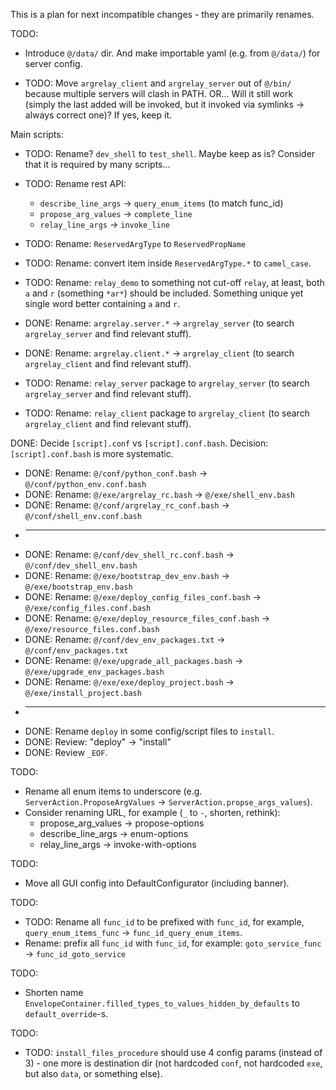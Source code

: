 
This is a plan for next incompatible changes - they are primarily renames.

TODO:
*   Introduce `@/data/` dir. And make importable yaml (e.g. from `@/data/`) for server config.

*   TODO: Move `argrelay_client` and `argrelay_server` out of `@/bin/` because multiple servers will clash in PATH.
          OR... Will it still work (simply the last added will be invoked, but it invoked via symlinks -> always correct one)? If yes, keep it.

Main scripts:
*   TODO: Rename? `dev_shell` to `test_shell`. Maybe keep as is? Consider that it is required by many scripts...

*   TODO: Rename rest API:
    *   `describe_line_args` -> `query_enum_items` (to match func_id)
    *   `propose_arg_values` -> `complete_line`
    *   `relay_line_args` -> `invoke_line`

*   TODO: Rename: `ReservedArgType` to `ReservedPropName`

*   TODO: Rename: convert item inside `ReservedArgType.*` to `camel_case`.

*   TODO: Rename: `relay_demo` to something not cut-off `relay`, at least, both `a` and `r` (something `*ar*`) should be included.
          Something unique yet single word better containing `a` and `r`.

*   DONE: Rename: `argrelay.server.*` -> `argrelay_server` (to search `argrelay_server` and find relevant stuff).
*   DONE: Rename: `argrelay.client.*` -> `argrelay_client` (to search `argrelay_client` and find relevant stuff).
*   TODO: Rename: `relay_server` package to `argrelay_server` (to search `argrelay_server` and find relevant stuff).
*   TODO: Rename: `relay_client` package to `argrelay_client` (to search `argrelay_client` and find relevant stuff).

DONE: Decide `[script].conf` vs `[script].conf.bash`. Decision: `[script].conf.bash` is more systematic.

*   DONE: Rename: `@/conf/python_conf.bash` -> `@/conf/python_env.conf.bash`
*   DONE: Rename: `@/exe/argrelay_rc.bash` -> `@/exe/shell_env.bash`
*   DONE: Rename: `@/conf/argrelay_rc_conf.bash` -> `@/conf/shell_env.conf.bash`
*   ----
*   DONE: Rename: `@/conf/dev_shell_rc.conf.bash` -> `@/conf/dev_shell_env.bash`
*   DONE: Rename: `@/exe/bootstrap_dev_env.bash` -> `@/exe/bootstrap_env.bash`
*   DONE: Rename: `@/exe/deploy_config_files_conf.bash` -> `@/exe/config_files.conf.bash`
*   DONE: Rename: `@/exe/deploy_resource_files_conf.bash` -> `@/exe/resource_files.conf.bash`
*   DONE: Rename: `@/conf/dev_env_packages.txt` -> `@/conf/env_packages.txt`
*   DONE: Rename: `@/exe/upgrade_all_packages.bash` -> `@/exe/upgrade_env_packages.bash`
*   DONE: Rename: `@/exe/exe/deploy_project.bash` -> `@/exe/install_project.bash`
*   ----
*   DONE: Rename `deploy` in some config/script files to `install`.
*   DONE: Review: "deploy" -> "install"
*   DONE: Review `_EOF`.

TODO:
*   Rename all enum items to underscore (e.g. `ServerAction.ProposeArgValues` -> `ServerAction.propse_args_values`).
*   Consider renaming URL, for example (`_` to `-`, shorten, rethink):
    *   propose_arg_values -> propose-options
    *   describe_line_args -> enum-options
    *   relay_line_args -> invoke-with-options

TODO:
*   Move all GUI config into DefaultConfigurator (including banner).

TODO:
*   TODO: Rename all `func_id` to be prefixed with `func_id`, for example, `query_enum_items_func` -> `func_id_query_enum_items`.
*   Rename: prefix all `func_id` with `func_id`, for example: `goto_service_func` -> `func_id_goto_service`

TODO:
*   Shorten name `EnvelopeContainer.filled_types_to_values_hidden_by_defaults` to `default_override`-s.

TODO:
*   TODO: `install_files_procedure` should use 4 config params (instead of 3) - one more is destination dir (not hardcoded `conf`, not hardcoded `exe`, but also `data`, or something else).
